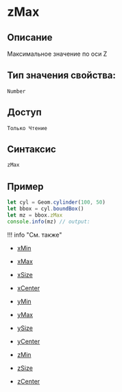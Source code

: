 # zMax

## Описание
Максимальное значение по оси Z

## Тип значения свойства:
`Number`

## Доступ
`Только Чтение`

## Синтаксис
``` javascript
zMax
```
## Пример
``` javascript linenums="1"
let cyl = Geom.cylinder(100, 50)
let bbox = cyl.boundBox()
let mz = bbox.zMax
console.info(mz) // output:
```
!!! info "См. также"

- [xMin](./xMin.md)

- [xMax](./xMax.md)

- [xSize](./xSize.md)

- [xCenter](./xCenter.md)

- [yMin](./yMin.md)

- [yMax](./yMax.md)

- [ySize](./ySize.md)

- [yCenter](./yCenter.md)

- [zMin](./zMin.md)

- [zSize](./zSize.md)

- [zCenter](./zCenter.md)
